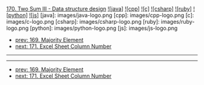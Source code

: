[170. Two Sum III - Data structure design](https://leetcode.com/problems/two-sum-iii-data-structure-design/)
[![java]](https://github.com/leetcode-study-group/leetcode-java-solutions/blob/master/170-two-sum-iii-data-structure-design.md)
[![cpp]](https://github.com/leetcode-study-group/leetcode-cpp-solutions/blob/master/170-two-sum-iii-data-structure-design.md)
[![c]](https://github.com/leetcode-study-group/leetcode-c-solutions/blob/master/170-two-sum-iii-data-structure-design.md)
[![csharp]](https://github.com/leetcode-study-group/leetcode-csharp-solutions/blob/master/170-two-sum-iii-data-structure-design.md)
[![ruby]](https://github.com/leetcode-study-group/leetcode-ruby-solutions/blob/master/170-two-sum-iii-data-structure-design.md)
[![python]](https://github.com/leetcode-study-group/leetcode-python-solutions/blob/master/170-two-sum-iii-data-structure-design.md)
[![js]](https://github.com/leetcode-study-group/leetcode-js-solutions/blob/master/170-two-sum-iii-data-structure-design.md)
[java]: images/java-logo.png
[cpp]: images/cpp-logo.png
[c]: images/c-logo.png
[csharp]: images/csharp-logo.png
[ruby]: images/ruby-logo.png
[python]: images/python-logo.png
[js]: images/js-logo.png

- [prev: 169. Majority Element](169-majority-element.md)
- [next: 171. Excel Sheet Column Number](171-excel-sheet-column-number.md)

---


---

- [prev: 169. Majority Element](169-majority-element.md)
- [next: 171. Excel Sheet Column Number](171-excel-sheet-column-number.md)
